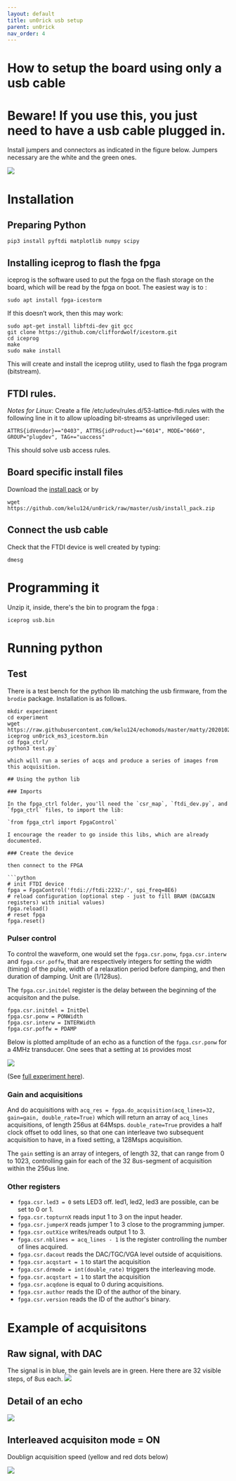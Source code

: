 ```yaml
---
layout: default
title: un0rick usb setup
parent: un0rick
nav_order: 4
---
```


# How to setup the board using only a usb cable

# Beware! If you use this, you just need to have a usb cable plugged in.

Install jumpers and connectors as indicated in the figure below. Jumpers necessary are the white and the green ones. 

![](https://raw.githubusercontent.com/kelu124/echomods/master/include/community/Abdulrhman/unnamed.jpg)


# Installation 

## Preparing Python

`pip3 install pyftdi matplotlib numpy scipy`

## Installing iceprog to flash the fpga

iceprog is the software used to put the fpga on the flash storage on the board, which will be read by the fpga on boot. The easiest way is to :

`sudo apt install fpga-icestorm`

If this doesn’t work, then this may work:

```
sudo apt-get install libftdi-dev git gcc 
git clone https://github.com/cliffordwolf/icestorm.git
cd iceprog
make 
sudo make install
```

This will create and install the iceprog utility, used to flash the fpga program (bitstream).

## FTDI rules.

_Notes for Linux_: Create a file /etc/udev/rules.d/53-lattice-ftdi.rules with the following line in it to allow uploading bit-streams as unprivileged user:

`ATTRS{idVendor}=="0403", ATTRS{idProduct}=="6014", MODE="0660", GROUP="plugdev", TAG+="uaccess"`

This should solve usb access rules.

## Board specific install files

Download the [install pack](https://github.com/kelu124/un0rick/blob/master/usb/install_pack.zip) or by 

`wget https://github.com/kelu124/un0rick/raw/master/usb/install_pack.zip`


## Connect the usb cable

Check that the FTDI device is well created by typing:

`dmesg`

# Programming it

Unzip it, inside, there's the bin to program the fpga :
 
`iceprog usb.bin`

# Running python

## Test

There is a test bench for the python lib matching the usb firmware, from the `brodie` package. Installation is as follows.

```
mkdir experiment
cd experiment
wget https://raw.githubusercontent.com/kelu124/echomods/master/matty/20201026a/brodie.zip
iceprog un0rick_ms3_icestorm.bin
cd fpga_ctrl/
python3 test.py`

which will run a series of acqs and produce a series of images from this acquisition. 

## Using the python lib

### Imports

In the fpga_ctrl folder, you'll need the `csr_map`, `ftdi_dev.py`, and `fpga_ctrl` files, to import the lib:

`from fpga_ctrl import FpgaControl`

I encourage the reader to go inside this libs, which are already documented.

### Create the device

then connect to the FPGA

```python
# init FTDI device
fpga = FpgaControl('ftdi://ftdi:2232:/', spi_freq=8E6)
# reload configuration (optional step - just to fill BRAM (DACGAIN registers) with initial values)
fpga.reload()
# reset fpga
fpga.reset()
```

### Pulser control

To control the waveform, one would set the `fpga.csr.ponw`, `fpga.csr.interw` and `fpga.csr.poffw`, that are respectively integers for setting the width (timing) of the pulse, width of a relaxation period before damping, and then duration of damping. Unit are (1/128us).

The `fpga.csr.initdel` register is the delay between the beginning of the acquisiton and the pulse. 

```
fpga.csr.initdel = InitDel
fpga.csr.ponw = PONWidth
fpga.csr.interw = INTERWidth
fpga.csr.poffw = PDAMP
```

Below is plotted amplitude of an echo as a function of the `fpga.csr.ponw` for a 4MHz transducer. One sees that a setting at `16` provides most

![](https://raw.githubusercontent.com/kelu124/echomods/master/matty/20201031a/amplitude.png)

(See [full experiment here](https://github.com/kelu124/echomods/tree/master/matty/20201031a)).

### Gain and acquisitions

And do acquisitions with `acq_res = fpga.do_acquisition(acq_lines=32, gain=gain, double_rate=True)` which will return an array of `acq_lines` acquisitions, of length 256us at 64Msps.
`double_rate=True` provides a half clock offset to odd lines, so that one can interleave two subsequent acquisition to have, in a fixed setting, a 128Msps acquisition.

The `gain` setting is an array of integers, of length 32, that can range from 0 to 1023, controlling gain for each of the 32 8us-segment of acquisition within the 256us line. 


### Other registers

* `fpga.csr.led3 = 0` sets LED3 off. led1, led2, led3 are possible, can be set to 0 or 1.
* `fpga.csr.topturnX` reads input 1 to 3 on the input header.
* `fpga.csr.jumperX` reads jumper 1 to 3 close to the programming jumper.
* `fpga.csr.outXice` writes/reads output 1 to 3.
* `fpga.csr.nblines = acq_lines - 1` is the register controlling the number of lines acquired.
* `fpga.csr.dacout` reads the DAC/TGC/VGA level outside of acquisitions.
* `fpga.csr.acqstart = 1` to start the acquisition
* `fpga.csr.drmode = int(double_rate)` triggers the interleaving mode.
* `fpga.csr.acqstart = 1` to start the acquisition
* `fpga.csr.acqdone` is equal to 0 during acquisitions.
* `fpga.csr.author` reads the ID of the author of the binary.
* `fpga.csr.version` reads the ID of the author's binary.

# Example of acquisitons

## Raw signal, with DAC

The signal is in blue, the gain levels are in green. Here there are 32 visible steps, of 8us each.
![](https://raw.githubusercontent.com/kelu124/echomods/master/matty/20201103a/Acq%200.png)

## Detail of an echo

![](https://raw.githubusercontent.com/kelu124/echomods/master/matty/20201026a/fpga_ctrl/img/4.png)

## Interleaved acquisiton mode = ON

Doublign acquisition speed (yellow and red dots below)

![](https://raw.githubusercontent.com/kelu124/echomods/master/matty/20201026a/fpga_ctrl/img/6.png)




